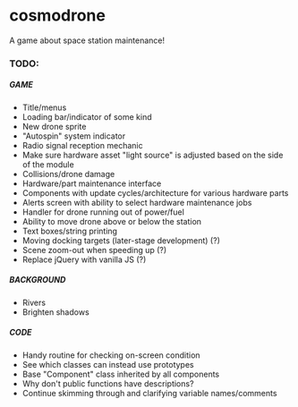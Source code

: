 # cosmodrone
A game about space station maintenance!

### TODO:

##### GAME
* Title/menus
* Loading bar/indicator of some kind
* New drone sprite
* "Autospin" system indicator
* Radio signal reception mechanic
* Make sure hardware asset "light source" is adjusted based on the side of the module
* Collisions/drone damage
* Hardware/part maintenance interface
* Components with update cycles/architecture for various hardware parts
* Alerts screen with ability to select hardware maintenance jobs
* Handler for drone running out of power/fuel
* Ability to move drone above or below the station
* Text boxes/string printing
* Moving docking targets (later-stage development) (?)
* Scene zoom-out when speeding up (?)
* Replace jQuery with vanilla JS (?)

##### BACKGROUND
* Rivers
* Brighten shadows

##### CODE
* Handy routine for checking on-screen condition
* See which classes can instead use prototypes
* Base "Component" class inherited by all components
* Why don't public functions have descriptions?
* Continue skimming through and clarifying variable names/comments